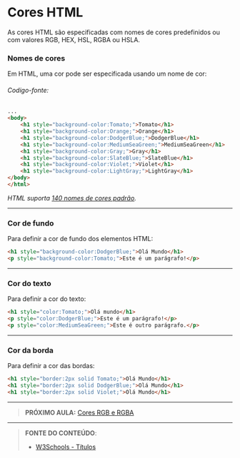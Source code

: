 # Cores HTML

As cores HTML são especificadas com nomes de cores predefinidos ou com valores RGB, HEX, HSL, RGBA ou HSLA.

### Nomes de cores

Em HTML, uma cor pode ser especificada usando um nome de cor:

###### Codigo-fonte:

````html
...
<body>
    <h1 style="background-color:Tomato;">Tomato</h1>
    <h1 style="background-color:Orange;">Orange</h1>
    <h1 style="background-color:DodgerBlue;">DodgerBlue</h1>
    <h1 style="background-color:MediumSeaGreen;">MediumSeaGreen</h1>
    <h1 style="background-color:Gray;">Gray</h1>
    <h1 style="background-color:SlateBlue;">SlateBlue</h1>
    <h1 style="background-color:Violet;">Violet</h1>
    <h1 style="background-color:LightGray;">LightGray</h1>
</body>
</html>
````

*HTML suporta [140 nomes de cores padrão](https://www.w3schools.com/colors/colors_names.asp).*

---

### Cor de fundo

Para definir a cor de fundo dos elementos HTML:

````html
<h1 style="background-color:DodgerBlue;">Olá Mundo</h1>
<p style="background-color:Tomato;">Este é um parágrafo!</p>
````

---

### Cor do texto

Para definir a cor do texto:

````html
<h1 style="color:Tomato;">Olá mundo</h1>
<p style="color:DodgerBlue;">Este é um parágrafo!</p>
<p style="color:MediumSeaGreen;">Este é outro parágrafo.</p>
````

---

### Cor da borda

Para definir a cor das bordas:

````html
<h1 style="border:2px solid Tomato;">Olá Mundo</h1>
<h1 style="border:2px solid DodgerBlue;">Olá Mundo</h1>
<h1 style="border:2px solid Violet;">Olá Mundo</h1>
````

***

> **PRÓXIMO AULA:** [Cores RGB e RGBA](../3.2-cores-rgb-e-rgba)

***


> **FONTE DO CONTEÚDO**:
>
> - [W3Schools - Títulos](https://www.w3schools.com/html/html_colors.asp)